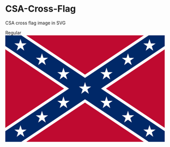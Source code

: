# CSA-Cross-Flag
CSA cross flag image in SVG

Regular ![alt Regular size](https://github.com/Kianakiferi/CSA-Cross-Flag/blob/main/Regular.png)
